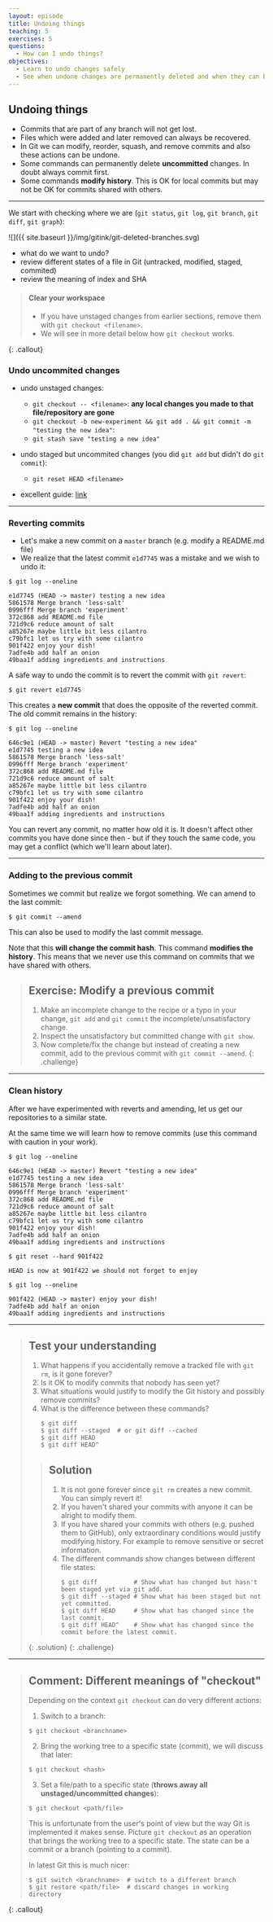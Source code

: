 ```yaml
---
layout: episode
title: Undoing things
teaching: 5
exercises: 5
questions:
  - How can I undo things?
objectives:
  - Learn to undo changes safely
  - See when undone changes are permanently deleted and when they can be retrieved
---
```


## Undoing things

- Commits that are part of any branch will not get lost.
- Files which were added and later removed can always be recovered.
- In Git we can modify, reorder, squash, and remove commits and also these actions can be undone.
- Some commands can permanently delete **uncommitted** changes. In doubt always commit first.
- Some commands **modify history**. This is OK for local commits but may not be OK for commits shared
  with others.

---

We start with checking where we are (`git status`, `git log`, `git branch`, `git diff`, `git graph`):

![]({{ site.baseurl }}/img/gitink/git-deleted-branches.svg)

  - what do we want to undo?
  - review different states of a file in Git (untracked, modified, staged, commited)
  - review the meaning of index and SHA



> #### Clear your workspace
>
> - If you have unstaged changes from earlier sections, remove them with `git checkout <filename>`.
> - We will see in more detail below how `git checkout` works.
>
{: .callout}



### Undo uncommited changes  

* undo unstaged changes:

  - `git checkout -- <filename>`: **any local changes you made to that file/repository are gone**
  - `git checkout -b new-experiment && git add . && git commit -m "testing the new idea"`:
  - `git stash save "testing a new idea"`

* undo staged but uncommited changes (you did `git add` but didn't do `git commit`):

  - `git reset HEAD <filename>` 

* excellent guide: [link](http://sethrobertson.github.io/GitFixUm/fixup.html#uncommitted_everything)

---

### Reverting commits

- Let's make a new commit on a `master` branch (e.g. modify a README.md file)
- We realize that the latest commit `e1d7745` was a mistake and we wish to undo it:

```
$ git log --oneline

e1d7745 (HEAD -> master) testing a new idea
5861578 Merge branch 'less-salt'
0996fff Merge branch 'experiment'
372c868 add README.md file
721d9c6 reduce amount of salt
a85267e maybe little bit less cilantro
c79bfc1 let us try with some cilantro
901f422 enjoy your dish!
7adfe4b add half an onion
49baa1f adding ingredients and instructions
```

A safe way to undo the commit is to revert the commit with `git revert`:

```
$ git revert e1d7745
```

This creates a **new commit** that does the opposite of the reverted commit.
The old commit remains in the history:

```
$ git log --oneline

646c9e1 (HEAD -> master) Revert "testing a new idea"
e1d7745 testing a new idea
5861578 Merge branch 'less-salt'
0996fff Merge branch 'experiment'
372c868 add README.md file
721d9c6 reduce amount of salt
a85267e maybe little bit less cilantro
c79bfc1 let us try with some cilantro
901f422 enjoy your dish!
7adfe4b add half an onion
49baa1f adding ingredients and instructions
```

You can revert any commit, no matter how old it is.  It doesn't affect
other commits you have done since then - but if they touch the same
code, you may get a conflict (which we'll learn about later).

---

### Adding to the previous commit

Sometimes we commit but realize we forgot something.
We can amend to the last commit:

```shell
$ git commit --amend
```

This can also be used to modify the last commit message.

Note that this **will change the commit hash**. This command **modifies the history**.
This means that we never use this command on commits that we have shared with others.

> ## Exercise: Modify a previous commit
>
> 1. Make an incomplete change to the recipe or a typo in your change, `git add` and `git commit` the incomplete/unsatisfactory change.
> 2. Inspect the unsatisfactory but committed change with `git show`.
> 3. Now complete/fix the change but instead of creating a new commit, add to the previous commit with `git commit --amend`.
{: .challenge}

---

### Clean history

After we have experimented with reverts and amending, let us get our
repositories to a similar state.

At the same time we will learn how to remove commits (use this command with caution in your work).

```
$ git log --oneline

646c9e1 (HEAD -> master) Revert "testing a new idea"
e1d7745 testing a new idea
5861578 Merge branch 'less-salt'
0996fff Merge branch 'experiment'
372c868 add README.md file
721d9c6 reduce amount of salt
a85267e maybe little bit less cilantro
c79bfc1 let us try with some cilantro
901f422 enjoy your dish!
7adfe4b add half an onion
49baa1f adding ingredients and instructions

$ git reset --hard 901f422

HEAD is now at 901f422 we should not forget to enjoy

$ git log --oneline

901f422 (HEAD -> master) enjoy your dish!
7adfe4b add half an onion
49baa1f adding ingredients and instructions
```

---

> ## Test your understanding
>
> 1. What happens if you accidentally remove a tracked file with `git rm`, is it gone forever?
> 2. Is it OK to modify commits that nobody has seen yet?
> 3. What situations would justify to modify the Git history and possibly remove commits?
> 4. What is the difference between these commands?
>    ```shell
>    $ git diff
>    $ git diff --staged  # or git diff --cached
>    $ git diff HEAD
>    $ git diff HEAD^
>    ```
>
> > ## Solution
> >
> > 1. It is not gone forever since `git rm` creates a new commit. You can simply revert it!
> > 2. If you haven't shared your commits with anyone it can be alright to modify them.
> > 3. If you have shared your commits with others (e.g. pushed them to GitHub), only extraordinary
> >    conditions would justify modifying history. For example to remove sensitive or secret information.
> > 4. The different commands show changes between different file states:
> >    ```shell
> >    $ git diff          # Show what has changed but hasn't been staged yet via git add.
> >    $ git diff --staged # Show what has been staged but not yet committed.
> >    $ git diff HEAD     # Show what has changed since the last commit.
> >    $ git diff HEAD^    # Show what has changed since the commit before the latest commit.
> >    ```
> {: .solution}
{: .challenge}

---

> ## Comment: Different meanings of "checkout"
>
> Depending on the context `git checkout` can do very different actions:
>
> 1) Switch to a branch:
>
> ```
> $ git checkout <branchname>
> ```
>
> 2) Bring the working tree to a specific state (commit), we will discuss that later:
>
> ```
> $ git checkout <hash>
> ```
>
> 3) Set a file/path to a specific state (**throws away all unstaged/uncommitted changes**):
>
> ```
> $ git checkout <path/file>
> ```
>
> This is unfortunate from the user's point of view but the way Git is implemented it makes sense.
> Picture `git checkout` as an operation that brings the working tree to a specific state.
> The state can be a commit or a branch (pointing to a commit).
>
> In latest Git this is much nicer:
> ```shell
> $ git switch <branchname>  # switch to a different branch
> $ git restore <path/file>  # discard changes in working directory
> ```
{: .callout}


